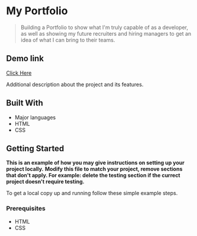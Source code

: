 # My Portfolio

> Building a Portfolio to show what I'm truly capable of as a developer, as well as showing my future recruiters and hiring managers to get an idea of what I can bring to their teams.


## Demo link
[Click Here](https://cvrochaa.github.io/Portfolio/)

Additional description about the project and its features.

## Built With

- Major languages
- HTML
- CSS

## Getting Started

**This is an example of how you may give instructions on setting up your project locally.**
**Modify this file to match your project, remove sections that don't apply. For example: delete the testing section if the currect project doesn't require testing.**

To get a local copy up and running follow these simple example steps.

### Prerequisites

- HTML
- CSS
